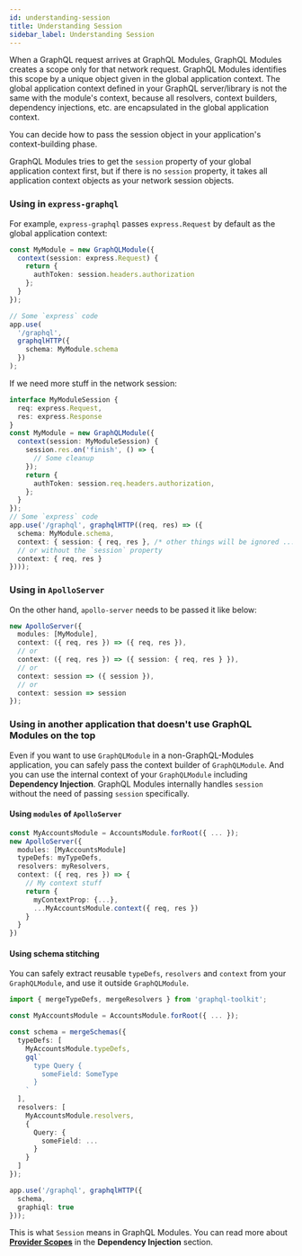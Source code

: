 ```yaml
---
id: understanding-session
title: Understanding Session
sidebar_label: Understanding Session
---
```


When a GraphQL request arrives at GraphQL Modules, GraphQL Modules creates a scope only for that network request.
GraphQL Modules identifies this scope by a unique object given in the global application context.
The global application context defined in your GraphQL server/library is not the same with the module's context, because all resolvers, context builders, dependency injections, etc. are encapsulated in the global application context.

You can decide how to pass the session object in your application's context-building phase.

GraphQL Modules tries to get the `session` property of your global application context first, but if there is no `session` property, it takes all application context objects as your network session objects.

### Using in `express-graphql`

For example, `express-graphql` passes `express.Request` by default as the global application context:

```typescript
const MyModule = new GraphQLModule({
  context(session: express.Request) {
    return {
      authToken: session.headers.authorization
    };
  }
});

// Some `express` code
app.use(
  '/graphql',
  graphqlHTTP({
    schema: MyModule.schema
  })
);
```

If we need more stuff in the network session:

```typescript
interface MyModuleSession {
  req: express.Request,
  res: express.Response
}
const MyModule = new GraphQLModule({
  context(session: MyModuleSession) {
    session.res.on('finish', () => {
      // Some cleanup
    });
    return {
      authToken: session.req.headers.authorization,
    };
  }
});
// Some `express` code
app.use('/graphql', graphqlHTTP((req, res) => ({
  schema: MyModule.schema,
  context: { session: { req, res }, /* other things will be ignored ... */ }
  // or without the `session` property
  context: { req, res }
})));
```

### Using in `ApolloServer`

On the other hand, `apollo-server` needs to be passed it like below:

```typescript
new ApolloServer({
  modules: [MyModule],
  context: ({ req, res }) => ({ req, res }),
  // or
  context: ({ req, res }) => ({ session: { req, res } }),
  // or
  context: session => ({ session }),
  // or
  context: session => session
});
```

### Using in another application that doesn't use GraphQL Modules on the top

Even if you want to use `GraphQLModule` in a non-GraphQL-Modules application, you can safely pass the context builder of `GraphQLModule`.
And you can use the internal context of your `GraphQLModule` including **Dependency Injection**.
GraphQL Modules internally handles `session` without the need of passing `session` specifically.

#### Using `modules` of `ApolloServer`

```typescript
const MyAccountsModule = AccountsModule.forRoot({ ... });
new ApolloServer({
  modules: [MyAccountsModule]
  typeDefs: myTypeDefs,
  resolvers: myResolvers,
  context: ({ req, res }) => {
    // My context stuff
    return {
      myContextProp: {...},
      ...MyAccountsModule.context({ req, res })
    }
  }
})
```

#### Using schema stitching

You can safely extract reusable `typeDefs`, `resolvers` and `context` from your `GraphQLModule`, and use it outside `GraphQLModule`.

```typescript
import { mergeTypeDefs, mergeResolvers } from 'graphql-toolkit';

const MyAccountsModule = AccountsModule.forRoot({ ... });

const schema = mergeSchemas({
  typeDefs: [
    MyAccountsModule.typeDefs,
    gql`
      type Query {
        someField: SomeType
      }
    `
  ],
  resolvers: [
    MyAccountsModule.resolvers,
    {
      Query: {
        someField: ...
      }
    }
  ]
});

app.use('/graphql', graphqlHTTP({
  schema,
  graphiql: true
}));
```

This is what `Session` means in GraphQL Modules.
You can read more about **[Provider Scopes](/docs/recipes/dependency-injection#provider-scopes)** in the **Dependency Injection** section.
